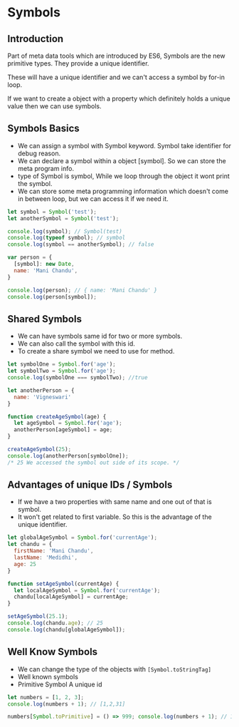 # Symbols

## Introduction

Part of meta data tools which are introduced by ES6, Symbols are the new primitive types. They provide a unique identifier.

These will have a unique identifier and we can't access a symbol by for-in loop.

If we want to create a object with a property which definitely holds a unique value then we can use symbols.

## Symbols Basics

* We can assign a symbol with Symbol keyword. Symbol take identifier for debug reason.
* We can declare a symbol within a object [symbol]. So we can store the meta program info.
* type of Symbol is symbol, While we loop through the object it wont print the symbol.
* We can store some meta programming information which doesn't come in between loop, but we can access it if we need it.

```javascript
let symbol = Symbol('test');
let anotherSymbol = Symbol('test');

console.log(symbol); // Symbol(test)
console.log(typeof symbol); // symbol
console.log(symbol == anotherSymbol); // false

var person = {
  [symbol]: new Date,
  name: 'Mani Chandu',
}

console.log(person); // { name: 'Mani Chandu' }
console.log(person[symbol]);
```

## Shared Symbols

* We can have symbols same id for two or more symbols.
* We can also call the symbol with this id.
* To create a share symbol we need to use for method.

```javascript
let symbolOne = Symbol.for('age');
let symbolTwo = Symbol.for('age');
console.log(symbolOne === symbolTwo); //true

let anotherPerson = {
  name: 'Vigneswari'
}

function createAgeSymbol(age) {
  let ageSymbol = Symbol.for('age');
  anotherPerson[ageSymbol] = age;
}

createAgeSymbol(25);
console.log(anotherPerson[symbolOne]);
/* 25 We accessed the symbol out side of its scope. */
```

## Advantages of unique IDs / Symbols

* If we have a two properties with same name and one out of that is symbol.
* It won't get related to first variable. So this is the advantage of the unique identifier.

```javascript
let globalAgeSymbol = Symbol.for('currentAge');
let chandu = {
  firstName: 'Mani Chandu',
  lastName: 'Medidhi',
  age: 25
}

function setAgeSymbol(currentAge) {
  let localAgeSymbol = Symbol.for('currentAge');
  chandu[localAgeSymbol] = currentAge;
}

setAgeSymbol(25.1);
console.log(chandu.age); // 25
console.log(chandu[globalAgeSymbol]);
```

## Well Know Symbols

* We can change the type of the objects with ```[Symbol.toStringTag]```
* Well known symbols
* Primitive Symbol A unique id

```javascript
let numbers = [1, 2, 3];
console.log(numbers + 1); // [1,2,31]

numbers[Symbol.toPrimitive] = () => 999; console.log(numbers + 1); // 1000
```
